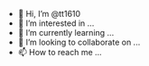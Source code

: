 - 👋 Hi, I’m @tt1610
- 👀 I’m interested in ...
- 🌱 I’m currently learning ...
- 💞️ I’m looking to collaborate on ...
- 📫 How to reach me ...

<!---
tt1610/tt1610 is a ✨ special ✨ repository because its `README.md` (this file) appears on your GitHub profile.
You can click the Preview link to take a look at your changes.
--->
